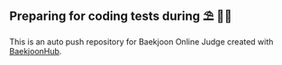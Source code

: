 ## Preparing for coding tests during ⛱️ 🌊🍁<br>
This is an auto push repository for Baekjoon Online Judge created with [BaekjoonHub](https://github.com/BaekjoonHub/BaekjoonHub). <br>
